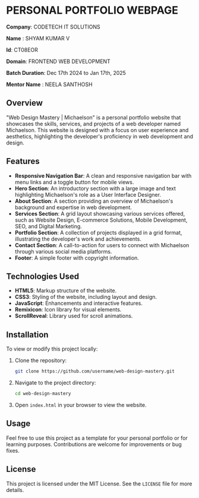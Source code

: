 
# PERSONAL PORTFOLIO WEBPAGE

**Company**: CODETECH IT SOLUTIONS  

**Name**  : SHYAM KUMAR V 

**Id**: CT08EOR 

**Domain**: FRONTEND WEB DEVELOPMENT   

**Batch Duration**: Dec 17th 2024 to Jan 17th, 2025 

**Mentor Name** : NEELA SANTHOSH



## Overview

"Web Design Mastery | Michaelson" is a personal portfolio website that showcases the skills, services, and projects of a web developer named Michaelson. This website is designed with a focus on user experience and aesthetics, highlighting the developer's proficiency in web development and design.

## Features

- **Responsive Navigation Bar**: A clean and responsive navigation bar with menu links and a toggle button for mobile views.
- **Hero Section**: An introductory section with a large image and text highlighting Michaelson's role as a User Interface Designer.
- **About Section**: A section providing an overview of Michaelson's background and expertise in web development.
- **Services Section**: A grid layout showcasing various services offered, such as Website Design, E-commerce Solutions, Mobile Development, SEO, and Digital Marketing.
- **Portfolio Section**: A collection of projects displayed in a grid format, illustrating the developer's work and achievements.
- **Contact Section**: A call-to-action for users to connect with Michaelson through various social media platforms.
- **Footer**: A simple footer with copyright information.

## Technologies Used

- **HTML5**: Markup structure of the website.
- **CSS3**: Styling of the website, including layout and design.
- **JavaScript**: Enhancements and interactive features.
- **Remixicon**: Icon library for visual elements.
- **ScrollReveal**: Library used for scroll animations.

## Installation

To view or modify this project locally:

1. Clone the repository:
   ```bash
   git clone https://github.com/username/web-design-mastery.git
   ```
2. Navigate to the project directory:
   ```bash
   cd web-design-mastery
   ```
3. Open `index.html` in your browser to view the website.

## Usage

Feel free to use this project as a template for your personal portfolio or for learning purposes. Contributions are welcome for improvements or bug fixes.

## License

This project is licensed under the MIT License. See the `LICENSE` file for more details.

